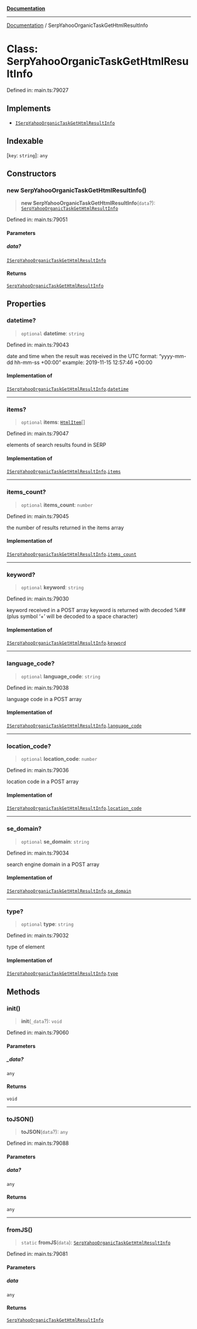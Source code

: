 [**Documentation**](../README.md)

***

[Documentation](../README.md) / SerpYahooOrganicTaskGetHtmlResultInfo

# Class: SerpYahooOrganicTaskGetHtmlResultInfo

Defined in: main.ts:79027

## Implements

- [`ISerpYahooOrganicTaskGetHtmlResultInfo`](../interfaces/ISerpYahooOrganicTaskGetHtmlResultInfo.md)

## Indexable

\[`key`: `string`\]: `any`

## Constructors

### new SerpYahooOrganicTaskGetHtmlResultInfo()

> **new SerpYahooOrganicTaskGetHtmlResultInfo**(`data`?): [`SerpYahooOrganicTaskGetHtmlResultInfo`](SerpYahooOrganicTaskGetHtmlResultInfo.md)

Defined in: main.ts:79051

#### Parameters

##### data?

[`ISerpYahooOrganicTaskGetHtmlResultInfo`](../interfaces/ISerpYahooOrganicTaskGetHtmlResultInfo.md)

#### Returns

[`SerpYahooOrganicTaskGetHtmlResultInfo`](SerpYahooOrganicTaskGetHtmlResultInfo.md)

## Properties

### datetime?

> `optional` **datetime**: `string`

Defined in: main.ts:79043

date and time when the result was received
in the UTC format: “yyyy-mm-dd hh-mm-ss +00:00”
example:
2019-11-15 12:57:46 +00:00

#### Implementation of

[`ISerpYahooOrganicTaskGetHtmlResultInfo`](../interfaces/ISerpYahooOrganicTaskGetHtmlResultInfo.md).[`datetime`](../interfaces/ISerpYahooOrganicTaskGetHtmlResultInfo.md#datetime)

***

### items?

> `optional` **items**: [`HtmlItem`](HtmlItem.md)[]

Defined in: main.ts:79047

elements of search results found in SERP

#### Implementation of

[`ISerpYahooOrganicTaskGetHtmlResultInfo`](../interfaces/ISerpYahooOrganicTaskGetHtmlResultInfo.md).[`items`](../interfaces/ISerpYahooOrganicTaskGetHtmlResultInfo.md#items)

***

### items\_count?

> `optional` **items\_count**: `number`

Defined in: main.ts:79045

the number of results returned in the items array

#### Implementation of

[`ISerpYahooOrganicTaskGetHtmlResultInfo`](../interfaces/ISerpYahooOrganicTaskGetHtmlResultInfo.md).[`items_count`](../interfaces/ISerpYahooOrganicTaskGetHtmlResultInfo.md#items_count)

***

### keyword?

> `optional` **keyword**: `string`

Defined in: main.ts:79030

keyword received in a POST array
keyword is returned with decoded %## (plus symbol ‘+’ will be decoded to a space character)

#### Implementation of

[`ISerpYahooOrganicTaskGetHtmlResultInfo`](../interfaces/ISerpYahooOrganicTaskGetHtmlResultInfo.md).[`keyword`](../interfaces/ISerpYahooOrganicTaskGetHtmlResultInfo.md#keyword)

***

### language\_code?

> `optional` **language\_code**: `string`

Defined in: main.ts:79038

language code in a POST array

#### Implementation of

[`ISerpYahooOrganicTaskGetHtmlResultInfo`](../interfaces/ISerpYahooOrganicTaskGetHtmlResultInfo.md).[`language_code`](../interfaces/ISerpYahooOrganicTaskGetHtmlResultInfo.md#language_code)

***

### location\_code?

> `optional` **location\_code**: `number`

Defined in: main.ts:79036

location code in a POST array

#### Implementation of

[`ISerpYahooOrganicTaskGetHtmlResultInfo`](../interfaces/ISerpYahooOrganicTaskGetHtmlResultInfo.md).[`location_code`](../interfaces/ISerpYahooOrganicTaskGetHtmlResultInfo.md#location_code)

***

### se\_domain?

> `optional` **se\_domain**: `string`

Defined in: main.ts:79034

search engine domain in a POST array

#### Implementation of

[`ISerpYahooOrganicTaskGetHtmlResultInfo`](../interfaces/ISerpYahooOrganicTaskGetHtmlResultInfo.md).[`se_domain`](../interfaces/ISerpYahooOrganicTaskGetHtmlResultInfo.md#se_domain)

***

### type?

> `optional` **type**: `string`

Defined in: main.ts:79032

type of element

#### Implementation of

[`ISerpYahooOrganicTaskGetHtmlResultInfo`](../interfaces/ISerpYahooOrganicTaskGetHtmlResultInfo.md).[`type`](../interfaces/ISerpYahooOrganicTaskGetHtmlResultInfo.md#type)

## Methods

### init()

> **init**(`_data`?): `void`

Defined in: main.ts:79060

#### Parameters

##### \_data?

`any`

#### Returns

`void`

***

### toJSON()

> **toJSON**(`data`?): `any`

Defined in: main.ts:79088

#### Parameters

##### data?

`any`

#### Returns

`any`

***

### fromJS()

> `static` **fromJS**(`data`): [`SerpYahooOrganicTaskGetHtmlResultInfo`](SerpYahooOrganicTaskGetHtmlResultInfo.md)

Defined in: main.ts:79081

#### Parameters

##### data

`any`

#### Returns

[`SerpYahooOrganicTaskGetHtmlResultInfo`](SerpYahooOrganicTaskGetHtmlResultInfo.md)
